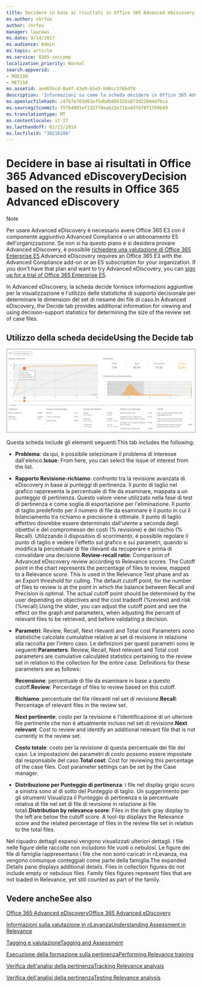 ```yaml
---
title: Decidere in base ai risultati in Office 365 Advanced eDiscovery
ms.author: chrfox
author: chrfox
manager: laurawi
ms.date: 9/14/2017
ms.audience: Admin
ms.topic: article
ms.service: O365-seccomp
localization_priority: Normal
search.appverid:
- MOE150
- MET150
ms.assetid: aed65bcd-0a4f-43e9-b5e5-b98cc376bdf8
description: 'Informazioni su come la scheda decidere in Office 365 Advanced eDiscovery fornisce dati che consentono di determinare le dimensioni corrette del set di riesame dei file di caso. '
ms.openlocfilehash: c4767e703d03ef5dbdb808332e873d22094d7bca
ms.sourcegitcommit: f57b4001ef1327f0ea622e716a4d7d78f1769b49
ms.translationtype: MT
ms.contentlocale: it-IT
ms.lasthandoff: 02/23/2019
ms.locfileid: "30216106"
---
```

# <a name="decision-based-on-the-results-in-office-365-advanced-ediscovery"></a><span data-ttu-id="fc154-103">Decidere in base ai risultati in Office 365 Advanced eDiscovery</span><span class="sxs-lookup"><span data-stu-id="fc154-103">Decision based on the results in Office 365 Advanced eDiscovery</span></span>

> [!NOTE]
> <span data-ttu-id="fc154-p101">Per usare Advanced eDiscovery è necessario avere Office 365 E3 con il componente aggiuntivo Advanced Compliance o un abbonamento E5 dell'organizzazione. Se non si ha questo piano e si desidera provare Advanced eDiscovery, è possibile [richiedere una valutazione di Office 365 Enterprise E5](https://go.microsoft.com/fwlink/p/?LinkID=698279).</span><span class="sxs-lookup"><span data-stu-id="fc154-p101">Advanced eDiscovery requires an Office 365 E3 with the Advanced Compliance add-on or an E5 subscription for your organization. If you don't have that plan and want to try Advanced eDiscovery, you can [sign up for a trial of Office 365 Enterprise E5](https://go.microsoft.com/fwlink/p/?LinkID=698279).</span></span> 
  
 <span data-ttu-id="fc154-106">In Advanced eDiscovery, la scheda decide fornisce informazioni aggiuntive per la visualizzazione e l'utilizzo delle statistiche di supporto decisionale per determinare le dimensioni del set di riesame dei file di caso.</span><span class="sxs-lookup"><span data-stu-id="fc154-106">In Advanced eDiscovery, the Decide tab provides additional information for viewing and using decision-support statistics for determining the size of the review set of case files.</span></span> 
  
## <a name="using-the-decide-tab"></a><span data-ttu-id="fc154-107">Utilizzo della scheda decide</span><span class="sxs-lookup"><span data-stu-id="fc154-107">Using the Decide tab</span></span>

![Decisione di pertinenza](media/f32fed89-f3b5-404a-90c7-ea25d2eb58a9.png)
  
<span data-ttu-id="fc154-109">Questa scheda include gli elementi seguenti:</span><span class="sxs-lookup"><span data-stu-id="fc154-109">This tab includes the following:</span></span>
  
- <span data-ttu-id="fc154-110">**Problema**: da qui, è possibile selezionare il problema di interesse dall'elenco.</span><span class="sxs-lookup"><span data-stu-id="fc154-110">**Issue**: From here, you can select the issue of interest from the list.</span></span> 
    
- <span data-ttu-id="fc154-p102">**Rapporto Revisione-richiamo**: confronto tra la revisione avanzata di eDiscovery in base ai punteggi di pertinenza. Il punto di taglio nel grafico rappresenta la percentuale di file da esaminare, mappata a un punteggio di pertinenza. Questo valore viene utilizzato nella fase di test di pertinenza e come soglia di esportazione per l'eliminazione. Il punto di taglio predefinito per il numero di file da esaminare è il punto in cui il bilanciamento tra richiamo e precisione è ottimale. Il punto di taglio effettivo dovrebbe essere determinato dall'utente a seconda degli obiettivi e del compromesso dei costi (% revisione) e del rischio (% Recall). Utilizzando il dispositivo di scorrimento, è possibile regolare il punto di taglio e vedere l'effetto sul grafico e sui parametri, quando si modifica la percentuale di file rilevanti da recuperare e prima di convalidare una decisione.</span><span class="sxs-lookup"><span data-stu-id="fc154-p102">**Review-recall ratio**: Comparison of Advanced eDiscovery review according to Relevance scores. The Cutoff point in the chart represents the percentage of files to review, mapped to a Relevance score. This is used in the Relevance Test phase and as an Export threshold for culling. The default cutoff point, for the number of files to review is at the point in which the balance between Recall and Precision is optimal. The actual cutoff point should be determined by the user depending on objectives and the cost tradeoff (%review) and risk (%recall).Using the slider, you can adjust the cutoff point and see the effect on the graph and parameters, when adjusting the percent of relevant files to be retrieved, and before validating a decision.</span></span>
    
- <span data-ttu-id="fc154-p103">**Parametri**: Review, Recall, Next rilevanti and Total cost Parameters sono statistiche calcolate cumulative relative al set di revisione in relazione alla raccolta per l'intero caso. Le definizioni per questi parametri sono le seguenti:</span><span class="sxs-lookup"><span data-stu-id="fc154-p103">**Parameters**: Review, Recall, Next relevant and Total cost parameters are cumulative calculated statistics pertaining to the review set in relation to the collection for the entire case. Definitions for these parameters are as follows:</span></span>
    
    <span data-ttu-id="fc154-118">**Recensione**: percentuale di file da esaminare in base a questo cutoff.</span><span class="sxs-lookup"><span data-stu-id="fc154-118">**Review**: Percentage of files to review based on this cutoff.</span></span> 
    
    <span data-ttu-id="fc154-119">**Richiamo**: percentuale dei file rilevanti nel set di revisione.</span><span class="sxs-lookup"><span data-stu-id="fc154-119">**Recall**: Percentage of relevant files in the review set.</span></span> 
    
    <span data-ttu-id="fc154-120">**Next pertinente**: costo per la revisione e l'identificazione di un ulteriore file pertinente che non è attualmente incluso nel set di revisione.</span><span class="sxs-lookup"><span data-stu-id="fc154-120">**Next relevant**: Cost to review and identify an additional relevant file that is not currently in the review set.</span></span> 
    
    <span data-ttu-id="fc154-p104">**Costo totale**: costo per la revisione di questa percentuale dei file del caso. Le impostazioni dei parametri di costo possono essere impostate dal responsabile del caso.</span><span class="sxs-lookup"><span data-stu-id="fc154-p104">**Total cost**: Cost for reviewing this percentage of the case files. Cost parameter settings can be set by the Case manager.</span></span>
    
- <span data-ttu-id="fc154-p105">**Distribuzione per Punteggio di pertinenza**: i file nel display grigio scuro a sinistra sono al di sotto del Punteggio di taglio. Un suggerimento per gli strumenti Visualizza il Punteggio di pertinenza e la percentuale relativa di file nel set di file di revisione in relazione ai file totali.</span><span class="sxs-lookup"><span data-stu-id="fc154-p105">**Distribution by relevance score**: Files in the dark gray display to the left are below the cutoff score. A tool-tip displays the Relevance score and the related percentage of files in the review file set in relation to the total files.</span></span>
    
<span data-ttu-id="fc154-p106">Nel riquadro dettagli espansi vengono visualizzati ulteriori dettagli. I file nelle figure delle raccolte non includono file vuoti o nebulosi. Le figure dei file di famiglia rappresentano i file che non sono caricati in riLevanza, ma vengono comunque conteggiati come parte della famiglia.</span><span class="sxs-lookup"><span data-stu-id="fc154-p106">The expanded Details pane displays additional details. Files in collection figures do not include empty or nebulous files. Family files figures represent files that are not loaded in Relevance, yet still counted as part of the family.</span></span>
  
## <a name="see-also"></a><span data-ttu-id="fc154-128">Vedere anche</span><span class="sxs-lookup"><span data-stu-id="fc154-128">See also</span></span>

[<span data-ttu-id="fc154-129">Office 365 Advanced eDiscovery</span><span class="sxs-lookup"><span data-stu-id="fc154-129">Office 365 Advanced eDiscovery</span></span>](office-365-advanced-ediscovery.md)
  
[<span data-ttu-id="fc154-130">Informazioni sulla valutazione in riLevanza</span><span class="sxs-lookup"><span data-stu-id="fc154-130">Understanding Assessment in Relevance</span></span>](assessment-in-relevance-in-advanced-ediscovery.md)
  
[<span data-ttu-id="fc154-131">Tagging e valutazione</span><span class="sxs-lookup"><span data-stu-id="fc154-131">Tagging and Assessment</span></span>](tagging-and-relevance-training-in-advanced-ediscovery.md)
  
[<span data-ttu-id="fc154-132">Esecuzione della formazione sulla pertinenza</span><span class="sxs-lookup"><span data-stu-id="fc154-132">Performing Relevance training</span></span>](tagging-and-assessment-in-advanced-ediscovery.md)
  
[<span data-ttu-id="fc154-133">Verifica dell'analisi della pertinenza</span><span class="sxs-lookup"><span data-stu-id="fc154-133">Tracking Relevance analysis</span></span>](track-relevance-analysis-in-advanced-ediscovery.md)
  
[<span data-ttu-id="fc154-134">Verifica dell'analisi della pertinenza</span><span class="sxs-lookup"><span data-stu-id="fc154-134">Testing Relevance analysis</span></span>](test-relevance-analysis-in-advanced-ediscovery.md)

